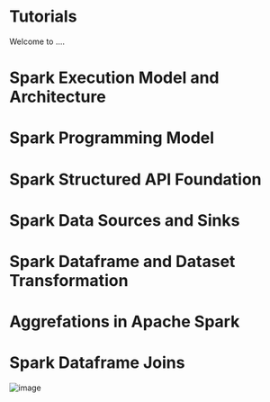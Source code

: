 # Tutorials
Welcome to ....

# Spark Execution Model and Architecture
# Spark Programming Model
# Spark Structured API Foundation
# Spark Data Sources and Sinks
# Spark Dataframe and Dataset Transformation
# Aggrefations in Apache Spark
# Spark Dataframe Joins
![image](https://user-images.githubusercontent.com/110751151/193691655-acd03105-1618-4bab-b9b9-0e857854994c.png)

